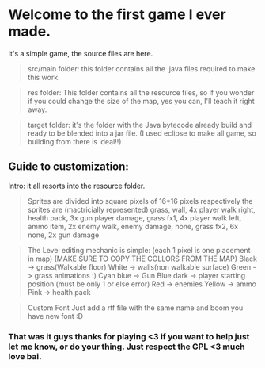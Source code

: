 # Welcome to the first game I ever made.

It's a simple game, the source files are here.

>src/main folder:
this folder contains all the .java files required to make this work.

>res folder:
This folder contains all the resource files, so if you wonder if you could change the size of the map, yes you can, I'll teach it right away.

>target folder:
it's the folder with the Java bytecode already build and ready to be blended into a jar file. (I used eclipse to make all game, so building from there is ideal!!)

## Guide to customization:

Intro: it all resorts into the resource folder.
> Sprites are divided into square pixels of 16*16 pixels
> respectively the sprites are (mactricially represented)
grass, wall, 4x player walk right, health pack, 3x gun
player damage, grass fx1, 4x player walk left, ammo item, 2x enemy walk, enemy damage,
none, grass fx2, 6x none, 2x gun damage

> The Level editing mechanic is simple:
(each 1 pixel is one placement in map)
(MAKE SURE TO COPY THE COLLORS FROM THE MAP)
Black -> grass(Walkable floor)
White -> walls(non walkable surface)
Green -> grass animations :)
Cyan blue -> Gun
Blue dark -> player starting position (must be only 1 or else error)
Red -> enemies
Yellow -> ammo
Pink -> health pack

> Custom Font
Just add a rtf file with the same name and boom you have new font :D


### That was it guys thanks for playing <3 if you want to help just let me know, or do your thing. Just respect the GPL <3 much love bai.
